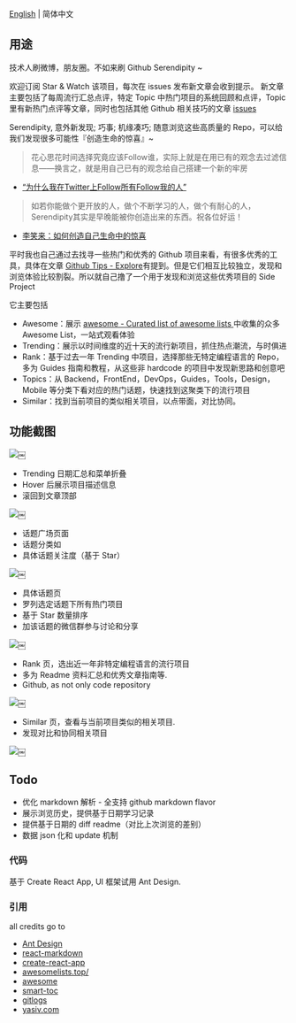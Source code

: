 [English](./README-en.md) | 简体中文

## 用途

技术人刷微博，朋友圈。不如来刷 Github Serendipity ~

欢迎订阅 Star & Watch 该项目，每次在 issues 发布新文章会收到提示。
新文章主要包括了每周流行汇总点评，特定 Topic 中热门项目的系统回顾和点评，Topic 里有新热门点评等文章，同时也包括其他 Github 相关技巧的文章 [issues](https://github.com/github-serendipity/github-serendipity.github.io/issues)

Serendipity, 意外新发现; 巧事; 机缘凑巧; 随意浏览这些高质量的 Repo，可以给我们发现很多可能性『创造生命的惊喜』~

> 花心思花时间选择究竟应该Follow谁，实际上就是在用已有的观念去过滤信息——换言之，就是用自己已有的观念给自己搭建一个新的牢房

- [“为什么我在Twitter上Follow所有Follow我的人”](http://wordpress.lixiaolai.com/archives/8779.html)

> 如若你能做个更开放的人，做个不断学习的人，做个有耐心的人，Serendipity其实是早晚能被你创造出来的东西。祝各位好运！

- [李笑来：如何创造自己生命中的惊喜]()


平时我也自己通过去找寻一些热门和优秀的 Github 项目来看，有很多优秀的工具，具体在文章 [Github Tips - Explore](./github-explore-tips.md)有提到。但是它们相互比较独立，发现和浏览体验比较割裂。所以就自己撸了一个用于发现和浏览这些优秀项目的 Side Project

它主要包括

- Awesome：展示 [awesome - Curated list of awesome lists ](https://github.com/sindresorhus/awesome) 中收集的众多 Awesome List，一站式观看体验
- Trending：展示以时间维度的近十天的流行新项目，抓住热点潮流，与时俱进
- Rank：基于过去一年 Trending 中项目，选择那些无特定编程语言的 Repo，多为 Guides 指南和教程，从这些非 hardcode 的项目中发现新思路和创意吧
- Topics：从 Backend，FrontEnd，DevOps，Guides，Tools，Design，Mobile 等分类下看对应的热门话题，快速找到这聚类下的流行项目
- Similar：找到当前项目的类似相关项目，以点带面，对比协同。


## 功能截图

![](https://raw.githubusercontent.com/gaohailang/blog/master/source/gf17q1/media/14912956622191.jpg)￼


- Trending 日期汇总和菜单折叠
- Hover 后展示项目描述信息
- 滚回到文章顶部

![](https://raw.githubusercontent.com/gaohailang/blog/master/source/gf17q1/media/14912978442499.jpg)￼


- 话题广场页面
- 话题分类如
- 具体话题关注度（基于 Star）

![](https://raw.githubusercontent.com/gaohailang/blog/master/source/gf17q1/media/14912972594219.jpg)￼


- 具体话题页
- 罗列选定话题下所有热门项目
- 基于 Star 数量排序
- 加该话题的微信群参与讨论和分享

![](https://raw.githubusercontent.com/gaohailang/blog/master/source/gf17q1/media/14912974624939.jpg)￼


- Rank 页，选出近一年非特定编程语言的流行项目
- 多为 Readme 资料汇总和优秀文章指南等.
- Github, as not only code repository

![](https://raw.githubusercontent.com/gaohailang/blog/master/source/gf17q1/media/14912969678102.jpg)￼


- Similar 页，查看与当前项目类似的相关项目.
- 发现对比和协同相关项目

![](https://raw.githubusercontent.com/gaohailang/blog/master/source/gf17q1/media/14912968445752.jpg)￼



## Todo

- 优化 markdown 解析 - 全支持 github markdown flavor
- 展示浏览历史，提供基于日期学习记录
- 提供基于日期的 diff readme（对比上次浏览的差别）
- 数据 json 化和 update 机制


### 代码

基于 Create React App, UI 框架试用 Ant Design.

### 引用

all credits go to

- [Ant Design](https://ant.design)
- [react-markdown](https://github.com/rexxars/react-markdown)
- [create-react-app](https://github.com/facebookincubator/create-react-app)
- [awesomelists.top/](http://awesomelists.top/)
- [awesome](https://github.com/sindresorhus/awesome)
- [smart-toc](https://github.com/FallenMax/smart-toc)
- [gitlogs](gitlogs.com)
- [yasiv.com](yasiv.com/github)
